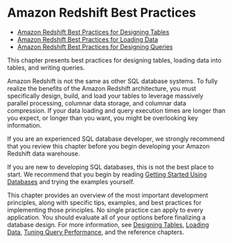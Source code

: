 # Amazon Redshift Best Practices<a name="best-practices"></a>


+ [Amazon Redshift Best Practices for Designing Tables](c_designing-tables-best-practices.md)
+ [Amazon Redshift Best Practices for Loading Data](c_loading-data-best-practices.md)
+ [Amazon Redshift Best Practices for Designing Queries](c_designing-queries-best-practices.md)

This chapter presents best practices for designing tables, loading data into tables, and writing queries\. 

Amazon Redshift is not the same as other SQL database systems\. To fully realize the benefits of the Amazon Redshift architecture, you must specifically design, build, and load your tables to leverage massively parallel processing, columnar data storage, and columnar data compression\. If your data loading and query execution times are longer than you expect, or longer than you want, you might be overlooking key information\. 

If you are an experienced SQL database developer, we strongly recommend that you review this chapter before you begin developing your Amazon Redshift data warehouse\. 

If you are new to developing SQL databases, this is not the best place to start\. We recommend that you begin by reading [Getting Started Using Databases](c_intro_to_admin.md) and trying the examples yourself\. 

This chapter provides an overview of the most important development principles, along with specific tips, examples, and best practices for implementing those principles\. No single practice can apply to every application\. You should evaluate all of your options before finalizing a database design\. For more information, see [Designing Tables](t_Creating_tables.md), [Loading Data](t_Loading_data.md), [Tuning Query Performance](c-optimizing-query-performance.md), and the reference chapters\. 